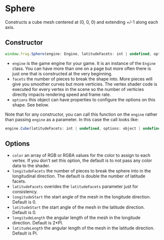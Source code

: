 # Sphere

Constructs a cube mesh centered at (0, 0, 0) and extending +/-1 along each axis.

## Constructor
```javascript
window.frag.Sphere(engine: Engine, latitudeFacets: int | undefined, options: object | undefined)
```

* `engine` is the game engine for your game. It is an instance of the `Engine` class. You can 
  have more than one on a page but more often there is just one that is constructed at the 
  very beginning.
* `facets` the number of pieces to break the shape into. More pieces will give you smoother
  curves but more verticies. The vertex shader code is executed for every vertex in the scene
  so the number of verticies directly impacts rendering speed and frame rate.
* `options` this object can have properties to configure the options on this shape. See below.

Note that for any constructor, you can call this function on the `engine` rather than passing
`engine` as a parameter. In this case the call looks like:

```javascript
engine.Cube(latitudeFacets: int | undefined, options: object | undefined): Mesh
```

## Options
* `color` an array of RGB or RGBA values for the color to assign to each vertex. If
  you don't set this option, the default is to not pass any color data to the shader.
* `longitudeFacets` the number of pieces to break the sphere into in the longitudinal direction.
  The default is double the number of latitude facets.
* `latitudeFacets` overides the `latitudeFacets` parameter just for consistency.
* `longitudeStart` the start angle of the mesh in the longitude direction. Default is 0.
* `latitudeStart` the start angle of the mesh in the latitude direction. Default is 0.
* `longitudeLength` the angular length of the mesh in the longitude direction. Default is 2*PI.
* `latitudeLength` the angular length of the mesh in the latitude direction. Default is PI.
